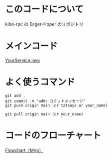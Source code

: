 # このコードについて

kibo-rpc の Eager-Hoper のリポジトリ

# メインコード
[YourService.java](app/src/main/java/jp/jaxa/iss/kibo/rpc/testapk/YourService.java)


# よく使うコマンド

```
git add .
git commit -m "add: コミットメッセージ"
git push origin main (or tatsuya or your_name)

git pull origin main (or your_name)
```

# コードのフローチャート
[Flowchart（Miro）](https://miro.com/welcomeonboard/REYxb1NUS0tRR0hBZTBubXFTUUNWU1JSMU43SzJZSWR6Q3l0VWdVMHRxWTVoanhFTGhOSVJqY3VBcjZCWjViZnwzNDU4NzY0NTMxMjAyMzk0NTI2fDI=?share_link_id=431351260785)



